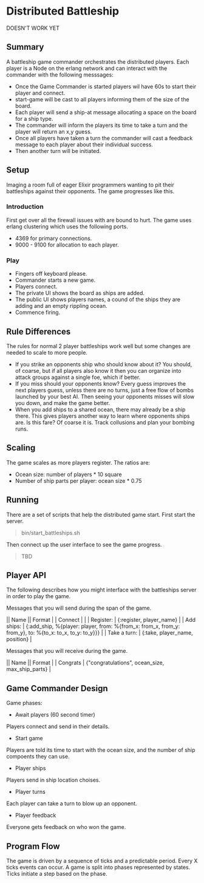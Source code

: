 # Distributed Battleship

   DOESN'T WORK YET

## Summary

A battleship game commander orchestrates the distributed players. Each player is a Node on the erlang network
and can interact with the commander with the following messsages:

* Once the Game Commander is started players wil have 60s to start their player and connect.
* start-game will be cast to all players informing them of the size of the board.
* Each player will send a ship-at message allocating a space on the board for a ship type.
* The commander will inform the players its time to take a turn and the player will return an x,y guess.
* Once all players have taken a turn the commander will cast a feedback message to each player about their individual success.
* Then another turn will be initiated.

## Setup

Imaging a room full of eager Elixir programmers wanting to pit their battleships against their opponents. The game progresses like this.

### Introduction

First get over all the firewall issues with are bound to hurt. The game uses erlang clustering which uses the following ports.

* 4369 for primary connections.
* 9000 - 9100 for allocation to each player.

### Play

* Fingers off keyboard please.
* Commander starts a new game.
* Players connect.
* The private UI shows the board as ships are added.
* The public UI shows players names, a cound of the ships they are adding and an empty rippling ocean.
* Commence firing.

## Rule Differences

The rules for normal 2 player battleships work well but some changes are needed to scale to more people.

* If you strike an opponents ship who should know about it? You should, of coarse, but if all players also know it then you can organize into attack groups against a single foe, which if better.
* If you miss should your opponents know? Every guess improves the next players guess, unless there are no turns, just a free flow of bombs launched by your best AI. Then seeing your opponents misses will slow you down, and make the game better.
* When you add ships to a shared ocean, there may already be a ship there. This gives players another way to learn where opponents ships are. Is this fare? Of coarse it is. Track collusions and plan your bombing runs.

## Scaling

The game scales as more players register. The ratios are:

* Ocean size:                       number of players * 10 square
* Number of ship parts per player:  ocean size * 0.75

## Running

There are a set of scripts that help the distributed game start. First start the server.

  > bin/start_battleships.sh

Then connect up the user interface to see the game progress.

  > TBD

## Player API

The following describes how you might interface with the battleships server in order to play the game.

Messages that you will send during the span of the game.

  || Name        || Format                                                                                                |
  | Connect      |                                                                                                        |
  | Register:    | {:register, player_name}                                                                               |
  | Add ships:   | {:add_ship, %{player: player, from: %{from_x: from_x, from_y: from_y}, to: %{to_x: to_x, to_y: to_y}}} |
  | Take a turn: | {:take, player_name, position}                                                                         |

Messages that you will receive during the game.

  || Name     || Format                                                                                               |
  | Congrats  | {"congratulations", ocean_size, max_ship_parts}                                                       |

## Game Commander Design

Game phases:

* Await players (60 second timer)

Players connect and send in their details.

* Start game

Players are told its time to start with the ocean size, and the number of ship compoents they can use.

* Player ships

Players send in ship location choises.

* Player turns

Each player can take a turn to blow up an opponent.

* Player feedback

Everyone gets feedback on who won the game.

## Program Flow

The game is driven by a sequence of ticks and a predictable period. Every X ticks events can occur.
A game is split into phases represented by states. Ticks initiate a step based on the phase.



